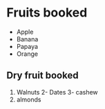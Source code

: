 # Fruits booked
- Apple
- Banana
- Papaya
- Orange
## Dry fruit booked
1. Walnuts
2- Dates
3- cashew
4. almonds
